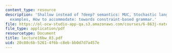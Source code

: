 ```yaml
---
content_type: resource
description: 'Shallow instead of ?deep? semantics: MUC, Stochastic language use? Some
  examples, How to accommodate: towards constraint-based grammar.'
file: https://ol-ocw-studio-app-qa.s3.amazonaws.com/courses/6-863j-natural-language-and-the-computer-representation-of-knowledge-spring-2003/20c08c6b52614f6bc8ebbb0d7d7a457e_lecture16bw_03.pdf
file_type: application/pdf
resourcetype: Document
title: lecture16bw_03.pdf
uid: 20c08c6b-5261-4f6b-c8eb-bb0d7d7a457e
---
```

